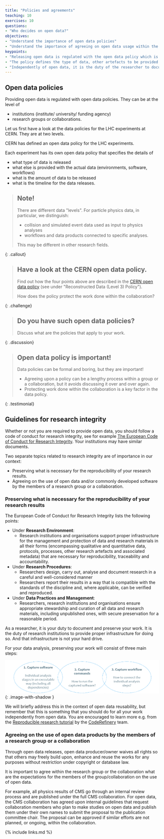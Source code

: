 ```yaml
---
title: "Policies and agreements"
teaching: 10
exercises: 10
questions:
- "Who decides on open data?"
objectives:
- "Understand the importance of open data policies"
- "Understand the importance of agreeing on open data usage within the group/collaboration"
keypoints:
- "Releasing open data is regulated with the open data policy which is a written document agreed upon by all stakeholders."
- "The policy defines the type of data, other artefacts to be provided with the actual data, the amount of data, and the timeline for the data releases."
- "Independently of open data, it is the duty of the researcher to document and preserve the research work."
---
```


## Open data policies

Providing open data is regulated with open data policies. They can be at the level of

- institutions (institute/ university/ funding agency)
- research groups or collaborations.

Let us first have a look at the data policies for the LHC experiments at CERN. They are at two levels.

CERN has defined an open data policy for the LHC experiments.

Each experiment has its own open data policy that specifies the details of

- what type of data is released
- what else is provided with the actual data (environments, software, workflows)
- what is the amount of data to be released
- what is the timeline for the data releases.

> ## Note!
>
> There are different data "levels". For particle physics data, in particular, we distinguish:
>
> - collision and simulated event data used as input to physics analyses
> - workflows and data products connected to specific analyses.
>
> This may be different in other research fields.
>
{: .callout}

> ## Have a look at the CERN open data policy.
>
> Find out how the four points above are described in the [CERN open data policy](http://cds.cern.ch/record/2745133/files/CERN-OPEN-2020-013.pdf?version=1) (see under "Reconstructed Data (Level 3) Policy").
>
> How does the policy protect the work done within the collaboration?
>
{: .challenge}

> ## Do you have such open data policies?
>
> Discuss what are the policies that apply to your work.
>
{: .discussion}

> ## Open data policy is important!
>
> Data policies can be formal and boring, but they are important! 
>
> - Agreeing upon a policy can be a lengthy process within a group or a collaboration, but it avoids discussing it over and over again.
> - Protecting work done within the collaboration is a key factor in the data policy.
>
{: .testimonial}


## Guidelines for research integrity

Whether or not you are required to provide open data, you should follow a code of conduct for research integrity, see for example [The European Code of Conduct for
Research Integrity](http://www.allea.org/wp-content/uploads/2017/03/ALLEA-European-Code-of-Conduct-for-Research-Integrity-2017-1.pdf). Your institutions may have similar documents.

Two separate topics related to research integrity are of importance in our context:

- Preserving what is necessary for the reproducibility of your research results.
- Agreeing on the use of open data and/or commonly developed software by the members of a research group or a collaboration.

### Preserving what is necessary for the reproducibility of your research results

The European Code of Conduct for Research Integrity lists the following points:

- Under **Research Environment**: 
  - Research institutions and organisations support proper infrastructure for the management and protection of data and research materials in all their forms (encompassing qualitative and quantitative data, protocols, processes, other research artefacts and associated metadata) that are necessary for reproducibility, traceability and accountability.
- Under **Research Procedures**:
  - Researchers design, carry out, analyse and document research in a careful and well-considered manner
  - Researchers report their results in a way that is compatible with the standards of the discipline and, where applicable, can be verified and reproduced.
- Under **Data Practices and Management**:
  - Researchers, research institutions and organisations ensure appropriate stewardship and curation of all data and research materials, including unpublished ones, with secure preservation for a reasonable period.

As a researcher, it is your duty to document and preserve your work. It is the duty of research institutions to provide proper infrastructure for doing so. And that infrastructure is not your hard drive. 

For your data analysis, preserving your work will consist of three main steps:

![3 steps of analysis preservation: 1. capture software, 2. capture commands, 3. capture workflows](../fig/analysis-preservation.png){: .image-with-shadow }

We will briefly address this in the context of open data reusability, but remember that this is something that you should do for all your work independently from open data. You are encouraged to learn more e.g. from the [Reproducible research tutorial](https://coderefinery.github.io/reproducible-research/) by the [CodeRefinery](https://coderefinery.org/) team.

### Agreeing on the use of open data products by the members of a research group or a collaboration

Through open data releases, open data producer/owner waives all rights so that others may freely build upon, enhance and reuse the works for any purposes without restriction under copyright or database law.

It is important to agree within the research group or the collaboration what are the expectations for the members of the group/collaboration on the use of open data. 

For example, all physics results of CMS go through an internal review process and are published under the full CMS collaboration. For open data, the CMS collaboration has agreed upon internal guidelines that request collaboration members who plan to make studies on open data and publish them under their own names to submit the proposal to the publication committee chair. The proposal can be approved if similar efforts are not planned, or ongoing, within the collaboration.

{% include links.md %}

